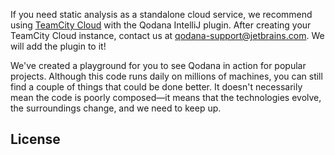 [//]: # (title: Qodana as a Service)

If you need static analysis as a standalone cloud service, we recommend using [TeamCity Cloud](https://www.jetbrains.com/teamcity/cloud/) with the Qodana IntelliJ plugin. After creating your TeamCity Cloud instance, contact us at [qodana-support@jetbrains.com](mailto:qodana-support@jetbrains.com). We will add the plugin to it!

We've created a playground for you to see Qodana in action for popular projects. Although this code runs daily on millions of machines, you can still find a couple of things that could be done better.
It doesn't necessarily mean the code is poorly composed&mdash;it means that the technologies evolve, the surroundings change, and we need to keep up.

## License

<include src="lib_qd.md" include-id="license-info"/>